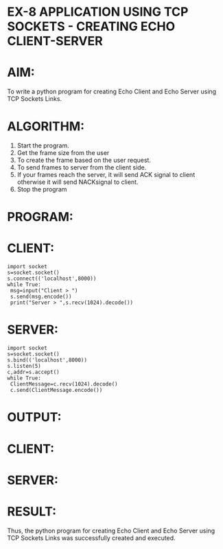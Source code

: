 # EX-8 APPLICATION USING TCP SOCKETS - CREATING ECHO CLIENT-SERVER
# AIM:
To write a python program for creating Echo Client and Echo Server using TCP
Sockets Links.
# ALGORITHM:
1. Start the program.
2. Get the frame size from the user
3. To create the frame based on the user request.
4. To send frames to server from the client side.
5. If your frames reach the server, it will send ACK signal to client otherwise it will
send NACKsignal to client.
6. Stop the program
# PROGRAM:
# CLIENT:
```
import socket
s=socket.socket()
s.connect(('localhost',8000))
while True:
 msg=input("Client > ")
 s.send(msg.encode())
 print("Server > ",s.recv(1024).decode())
 ```
# SERVER:
```
import socket
s=socket.socket()
s.bind(('localhost',8000))
s.listen(5)
c,addr=s.accept()
while True:
 ClientMessage=c.recv(1024).decode()
 c.send(ClientMessage.encode())
 ```
# OUTPUT:
# CLIENT:

# SERVER:

# RESULT:
Thus, the python program for creating Echo Client and Echo Server using TCP Sockets Links 
was successfully created and executed.
